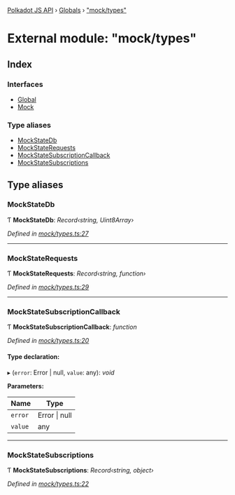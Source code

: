 [Polkadot JS API](../README.md) › [Globals](../globals.md) › ["mock/types"](_mock_types_.md)

# External module: "mock/types"

## Index

### Interfaces

* [Global](../interfaces/_mock_types_.global.md)
* [Mock](../interfaces/_mock_types_.mock.md)

### Type aliases

* [MockStateDb](_mock_types_.md#mockstatedb)
* [MockStateRequests](_mock_types_.md#mockstaterequests)
* [MockStateSubscriptionCallback](_mock_types_.md#mockstatesubscriptioncallback)
* [MockStateSubscriptions](_mock_types_.md#mockstatesubscriptions)

## Type aliases

###  MockStateDb

Ƭ **MockStateDb**: *Record‹string, Uint8Array›*

*Defined in [mock/types.ts:27](https://github.com/polkadot-js/api/blob/fb7e067/packages/rpc-provider/src/mock/types.ts#L27)*

___

###  MockStateRequests

Ƭ **MockStateRequests**: *Record‹string, function›*

*Defined in [mock/types.ts:29](https://github.com/polkadot-js/api/blob/fb7e067/packages/rpc-provider/src/mock/types.ts#L29)*

___

###  MockStateSubscriptionCallback

Ƭ **MockStateSubscriptionCallback**: *function*

*Defined in [mock/types.ts:20](https://github.com/polkadot-js/api/blob/fb7e067/packages/rpc-provider/src/mock/types.ts#L20)*

#### Type declaration:

▸ (`error`: Error | null, `value`: any): *void*

**Parameters:**

Name | Type |
------ | ------ |
`error` | Error &#124; null |
`value` | any |

___

###  MockStateSubscriptions

Ƭ **MockStateSubscriptions**: *Record‹string, object›*

*Defined in [mock/types.ts:22](https://github.com/polkadot-js/api/blob/fb7e067/packages/rpc-provider/src/mock/types.ts#L22)*
